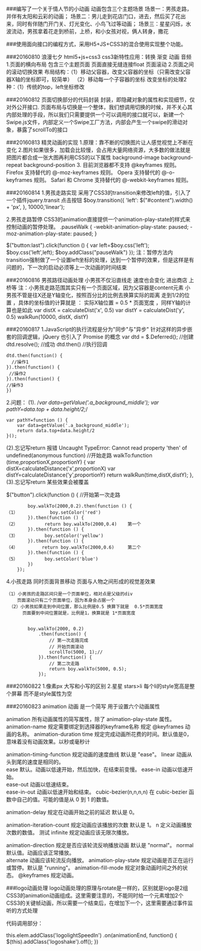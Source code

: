 ###编写了一个关于情人节的小动画
   动画包含三个主题场景
   场景一：男孩走路，并伴有太阳和云彩的动画；
   场景二：男儿走到花店门口，进去，然后买了花出来，同时有伴随门开门关、灯光变化、小鸟飞过等动画；
   场景三：星星闪烁，水波流动，男孩拿着花走到桥前，上桥，和小女孩对视，俩人转身，撒花


###使用面向接口的编程方式，采用H5+JS+CSS3的混合使用实现整个功能。

###20160810
浪漫七夕
html5+js+css3
css3新特性应用：转换   渐变  动画 音频
1.页面的横向布局
包含三个主题页面 页面直接无缝连接float  页面滚动
2.页面之间的滚动切换效果
布局结构：（1）移动父容器，改变父容器的坐标（只需改变父容器X轴的坐标即可，较简单）
		  （2）移动每一个子容器的坐标
改变坐标的处理2种：（1）传统的top，left坐标修改


###20160812
页面切换部分的代码封装
封装，即隐藏对象的属性和实现细节，仅对外公开接口.
页面布局与切换是一个整体，我们想调用切换的时候，并不关心其内部处理的手段，所以我们只需要提供一个可以调用的接口就可以，新建一个Swipe.js文件，内部定义一个Swipe工厂方法，内部会产生一个swipe的滑动对象，暴露了scrollTo的接口



###20160813
精灵动画的实现
1.原理：靠不断的切换图片让人感觉视觉上不断在变化
2.图片如果很多，加载会比较慢，会占用大量网络资源，大多数的做法就是把图片都合成一张大图再利用CSS的以下属性
	background-image
	background-repeat
	background-position
3.
目前浏览器都不支持 @keyframes 规则。
Firefox 支持替代的 @-moz-keyframes 规则。
Opera 支持替代的 @-o-keyframes 规则。
Safari 和 Chrome 支持替代的 @-webkit-keyframes 规则。


###20160814
1.男孩走路实现
采用了CSS3的transition来修改left的值，引入了一个插件jquery.transit
点击按钮
 $boy.transition({
    'left': $("#content").width() + 'px',
}, 10000,'linear');

2.男孩走路暂停
CSS3的animation直接提供一个animation-play-state的样式来控制动画的暂停处理。
.pauseWalk {
   -webkit-animation-play-state: paused;
   -moz-animation-play-state: paused;
}

$("button:last").click(function () {
        var left=$boy.css('left');
        $boy.css('left',left);
        $boy.addClass("pauseWalk")
    });
注：暂停方法内transition强制做了一个设置left坐标的处理，达到一个暂停的效果，但是这样是有问题的，下一次的启动必须等上一次动画的时间结束

###20160816
男孩路径动画处理
小男孩不仅沿直线走 速度也会变化  进出商店 上桥等
注：小男孩走路范围其实只有一个页面区域，因为父容器是content元素
小男孩不管是往X还是Y轴变化，按照百分比的比例去换算实际的距离
走到1/2的位置 ，具体的坐标值的计算就是 ： 实际X轴位置 = 0.5 * 页面宽度 ，同样Y轴的计算也是如此
var distX = calculateDist('x', 0.5)
var distY = calculateDist('y', 0.5)
walkRun(10000, distX, distY)


###20160817
1.JavaScript的执行流程是分为"同步"与"异步"
 针对这样的异步嵌套的回调逻辑，jQuery 也引入了 Promise 的概念
 	var dtd = $.Deferred();  //创建
	dtd.resolve();          //成功
	dtd.then()              //执行回调

 	dtd.then(function() {
 	  //操作1
	}).then(function() {
  	 //操作2
	}).then(function() {
  	//操作3
	})


2.问题：
(1).	 /*var data=getValue('.a_background_middle');
    var pathY=data.top + data.height/2;*/

    var pathY=function () {
        var data=getValue('.a_background_middle');
        return data.top+data.height/2
    }();
(2).忘记写return 报错 Uncaught TypeError: Cannot read property 'then' of undefined(anonymous function)
 //开始走路
        walkTo:function (time,proportionX,proportionY) {
            var distX=calculateDistance('x',proportionX)
            var distY=calculateDistance('y',proportionY)
            return walkRun(time,distX,distY);
        },
(3).忘记写return  某些效果会被覆盖

$("button").click(function () {
            //开始第一次走路

            boy.walkTo(2000,0.2).then(function () {
    （1）            boy.setColor('red')
            }).then(function () {
    （2）          return boy.walkTo(2000,0.4)    第一个
            }).then(function () {
    （3）          boy.setColor('yellow')
            }).then(function () {
    （4）         return boy.walkTo(2000,0.6)     第二个
            }).then(function () {
    （5）          boy.setColor('blue')
            })
        });


4.小孩走路 同时页面背景移动 页面与人物之间形成的视觉差效果

  	（1）小男孩的走路区间只是一个页面单位，相对点是父级的div
        页面滚动只有二个页面单位，因为本身会占据一个
     （2）小男孩如果走到中间位置，那么比例是0.5 换算下就是  0.5*页面宽度
          页面要到中间位置就是，比例是1，换算就是 1*页面宽度


			boy.walkTo(2000, 0.2)
                .then(function() {
                    // 第一次走路完成
                    // 开始页面滚动
                    scrollTo(5000, 1);//
                }).then(function() {
                    // 第二次走路
                    return boy.walkTo(5000, 0.5);
                });


###20160822
1.像素px  大写和小写的区别
2.星星 stars>li  每个li的style宽高是整个屏幕 而不是style属性为空

###20160823
animation 动画 是一个简写 用于设置六个动画属性

animation          所有动画属性的简写属性，除了 animation-play-state 属性。
animation-name              规定需要绑定到选择器的keyframe名称 规定 @keyframes 动画的名称。
animation-duration          time	规定完成动画所花费的时间。默认值是0，意味着没有动画效果。以秒或毫秒计 

animation-timing-function   规定动画的速度曲线  默认是 "ease"。
							linear	动画从头到尾的速度是相同的。	
							ease	默认。动画以低速开始，然后加快，在结束前变慢。	
							ease-in	动画以低速开始。	
							ease-out	动画以低速结束。	
							ease-in-out	动画以低速开始和结束。	
							cubic-bezier(n,n,n,n)	在 cubic-bezier 函数中自己的值。可能的值是从 0 到 1 的数值。

animation-delay             规定在动画开始之前的延迟   默认是 0。

animation-iteration-count   规定动画应该播放的次数       默认是 1。
							n	定义动画播放次数的数值。	测试
							infinite	规定动画应该无限次播放。

animation-direction         规定是否应该轮流反响播放动画   默认是 "normal"。
							normal	    默认值。动画应该正常播放。	
                            alternate	动画应该轮流反向播放。
animation-play-state        规定动画是否正在运行或暂停。默认是 "running"。
animation-fill-mode         规定对象动画时间之外的状态。
@keyframes 	规定动画。

###logo动画处理
logo动画处理的原理与rotate是一样的，区别就是logo是2组CSS3的animation动画组成。这里需要注意的，不能同时给一个元素增加2个CSS3的关键帧动画，所以需要一个结束后，在增加下一个，这里需要通过事件监听的方式处理

代码调用部分：

this.elem.addClass('logolightSpeedIn')
    .on(animationEnd, function() {
        $(this).addClass('logoshake').off();
    })

